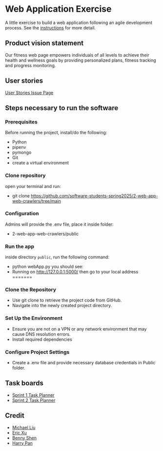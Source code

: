 # Web Application Exercise

A little exercise to build a web application following an agile development process. See the [instructions](instructions.md) for more detail.

## Product vision statement

Our fitness web page empowers individuals of all levels to achieve their health and wellness goals by providing personalized plans, fitness tracking and progress monitoring.

## User stories

[User Stories Issue Page](https://github.com/software-students-spring2025/2-web-app-web-crawlers/issues/1)

## Steps necessary to run the software

### Prerequisites
Before running the project, install/do the following:
- Python
- pipenv
- pymongo
- Git
- create a virtual environment

### Clone repository
open your terminal and run:
- git clone https://github.com/software-students-spring2025/2-web-app-web-crawlers/tree/main

### Configuration
Admins will provide the .env file, place it inside folder:
- 2-web-app-web-crawlers/public

### Run the app
inside directory `public`, run the following command:
- python webApp.py
you should see:
- Running on http://127.0.0.1:5000/
then go to your local address
=======
### Clone the Repository
- Use git clone to retrieve the project code from GitHub.
- Navigate into the newly created project directory.

### Set Up the Environment
- Ensure you are not on a VPN or any network environment that may cause DNS resolution errors.
- Install required dependencies

### Configure Project Settings
- Create a .env file and provide necessary database credentials in Public folder.


## Task boards
- [Sprint 1  Task Planner](https://github.com/orgs/software-students-spring2025/projects/87)
- [Sprint 2  Task Planner](https://github.com/orgs/software-students-spring2025/projects/135)


## Credit
- [Michael Liu](https://github.com/Michaelliu1017)
- [Eric Xu](https://github.com/EricXu1244)
- [Benny Shen](https://github.com/js-montgomery)
- [Harry Pan](https://github.com/pzhiheng)
